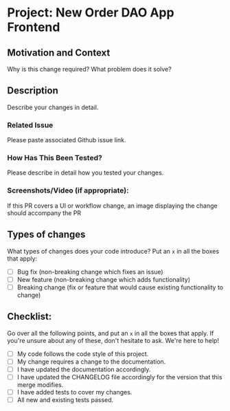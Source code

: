 # Project: New Order DAO App Frontend

## Motivation and Context

Why is this change required? What problem does it solve?

## Description

Describe your changes in detail.

### Related Issue

Please paste associated Github issue link.

### How Has This Been Tested?

Please describe in detail how you tested your changes.

### Screenshots/Video (if appropriate):

If this PR covers a UI or workflow change, an image displaying the change should accompany the PR
  

## Types of changes

What types of changes does your code introduce? Put an `x` in all the boxes that apply:
- [ ] Bug fix (non-breaking change which fixes an issue)
- [ ] New feature (non-breaking change which adds functionality)
- [ ] Breaking change (fix or feature that would cause existing functionality to change)

## Checklist:

Go over all the following points, and put an `x` in all the boxes that apply. If you're unsure about any of these, don't hesitate to ask. We're here to help!
- [ ] My code follows the code style of this project.
- [ ] My change requires a change to the documentation.
- [ ] I have updated the documentation accordingly.
- [ ] I have updated the CHANGELOG file accordingly for the version that this merge modifies.
- [ ] I have added tests to cover my changes.
- [ ] All new and existing tests passed.